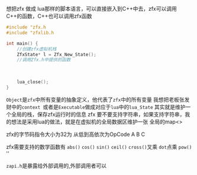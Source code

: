 想把zfx 做成 lua那样的脚本语言，可以直接嵌入到C++中去，zfx可以调用C++的函数，C++也可以调用zfx函数
```c++
#include "zfx.h
#include "zfxlib.h

int main() {
    //创建zfx虚拟机栈
    ZfxState* l = Zfx_New_State();
    //调用Zfx.h中提供的函数
    
    
    
    lua_close();
}
```
`Object`是`zfx`中所有变量的抽象定义，他代表了`zfx`中的所有变量
我想把老板张发财中的`context `或者是`Executable`做成对应于`lua`中的`lua_State`
其实就是维护一个全局的栈，保存zfx运行时的信息
zfx 要不要支持字符串，如果支持字符串，我的想法是采用lua的做法，就是在虚拟机的全局数据区维护一张
全局的map<>


zfx的字节码指令大小为32为 从低到高依次为OpCode A B C


zfx需要支持的数学函数有 `abs()` `cos()` `sin()` `ceil()`
`cross()`叉乘 `dot`点乘 `pow()` ''

`zapi.h`是暴露给外部调用的,外部调用者可以